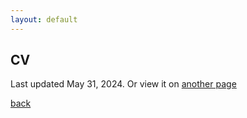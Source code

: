 ```yaml
---
layout: default
---
```


## CV

Last updated May 31, 2024. Or view it on <a href="https://github.com/asmarcheva/CV/blob/f7328bbc1bdfe72de99992dd78afd6d8de7af8d9/Marcheva_CV.pdf">another page</a>
 
<object data="./assets/Marcheva_CV.pdf" width="600" height="700" type='application/pdf'></object>

[back](./)
